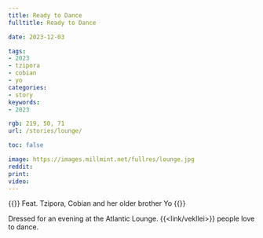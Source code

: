 ```yaml
---
title: Ready to Dance
fulltitle: Ready to Dance

date: 2023-12-03

tags:
- 2023
- tzipora
- cobian
- yo
categories:
- story
keywords:
- 2023

rgb: 219, 50, 71
url: /stories/lounge/

toc: false

image: https://images.millmint.net/fullres/lounge.jpg
reddit:
print:
video:
---
```

{{<note caption>}}
Feat. Tzipora, Cobian and her older brother Yo
{{</note>}}

Dressed for an evening at the Atlantic Lounge. {{<link/vekllei>}} people love to dance.